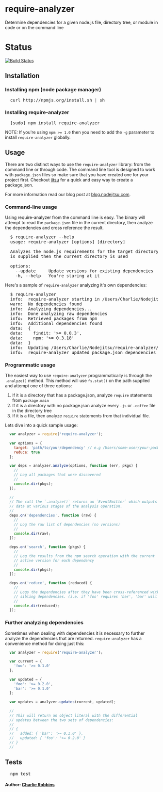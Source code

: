 # require-analyzer

Determine dependencies for a given node.js file, directory tree, or module in code or on the command line

# Status
[![Build Status](https://secure.travis-ci.org/nodejitsu/require-analyzer.png)](http://travis-ci.org/nodejitsu/require-analyzer)

## Installation

### Installing npm (node package manager)
<pre>
  curl http://npmjs.org/install.sh | sh
</pre>

### Installing require-analyzer
<pre>
  [sudo] npm install require-analyzer
</pre>
NOTE: If you're using `npm >= 1.0` then you need to add the `-g` parameter to install `require-analyzer` globally.

## Usage
There are two distinct ways to use the `require-analyzer` library: from the command line or through code. The command line tool is designed to work with `package.json` files so make sure that you have created one for your project first. Checkout [jitsu][0] for a quick and easy way to create a package.json.

For more information read our blog post at [blog.nodejitsu.com][1].

### Command-line usage
Using require-analyzer from the command line is easy. The binary will attempt to read the `package.json` file in the current directory, then analyze the dependencies and cross reference the result. 
<pre>
  $ require-analyzer --help
  usage: require-analyzer [options] [directory]

  Analyzes the node.js requirements for the target directory. If no directory
  is supplied then the current directory is used

  options:
    --update     Update versions for existing dependencies
    -h, --help   You're staring at it
</pre>

Here's a sample of `require-analyzer` analyzing it's own dependencies:
<pre>
  $ require-analyzer
  info:  require-analyzer starting in /Users/Charlie/Nodejitsu/require-analyzer
  warn:  No dependencies found
  info:  Analyzing dependencies...
  info:  Done analyzing raw dependencies
  info:  Retrieved packages from npm
  info:  Additional dependencies found
  data:  {
  data:    findit: '>= 0.0.3',
  data:    npm: '>= 0.3.18'
  data:  }
  info:  Updating /Users/Charlie/Nodejitsu/require-analyzer/package.json
  info:  require-analyzer updated package.json dependencies
</pre>

### Programmatic usage
The easiest way to use `require-analyzer` programmatically is through the `.analyze()` method. This method will use `fs.stat()` on the path supplied and attempt one of three options:

1. If it is a directory that has a package.json, analyze `require` statements from `package.main`
2. If it is a directory with no package.json analyze every `.js` or `.coffee` file in the directory tree 
3. If it is a file, then analyze `require` statements from that individual file.

Lets dive into a quick sample usage:

```javascript
  var analyzer = require('require-analyzer');
  
  var options = {
    target: 'path/to/your/dependency' // e.g /Users/some-user/your-package
    reduce: true
  };
  
  var deps = analyzer.analyze(options, function (err, pkgs) {
    //
    // Log all packages that were discovered
    //
    console.dir(pkgs);
  });
  
  //
  // The call the `.analyze()` returns an `EventEmitter` which outputs
  // data at various stages of the analysis operation.
  //
  deps.on('dependencies', function (raw) {
    //
    // Log the raw list of dependencies (no versions)
    //
    console.dir(raw);
  });
  
  deps.on('search', function (pkgs) {
    //
    // Log the results from the npm search operation with the current
    // active version for each dependency
    //
    console.dir(pkgs);
  });
  
  deps.on('reduce', function (reduced) {
    //
    // Logs the dependencies after they have been cross-referenced with 
    // sibling dependencies. (i.e. if 'foo' requires 'bar', 'bar' will be removed).
    //
    console.dir(reduced);
  });
```

### Further analyzing dependencies
Sometimes when dealing with dependencies it is necessary to further analyze the dependencies that are returned. `require-analyzer` has a convenience method for doing just this:

```javascript
  var analyzer = require('require-analyzer');
  
  var current = {
    'foo': '>= 0.1.0'
  };
  
  var updated = {
    'foo': '>= 0.2.0',
    'bar': '>= 0.1.0'
  };
  
  var updates = analyzer.updates(current, updated);
  
  //
  // This will return an object literal with the differential
  // updates between the two sets of dependencies:
  //
  // {
  //   added: { 'bar': '>= 0.1.0' },
  //   updated: { 'foo': '>= 0.2.0' }
  // }
  //
```

## Tests
<pre>
  npm test
</pre>

#### Author: [Charlie Robbins][2]

[0]: http://github.com/nodejitsu/jitsu
[1]: http://blog.nodejitsu.com/analyze-nodejs-dependencies-like-magic
[2]: http://nodejitsu.com